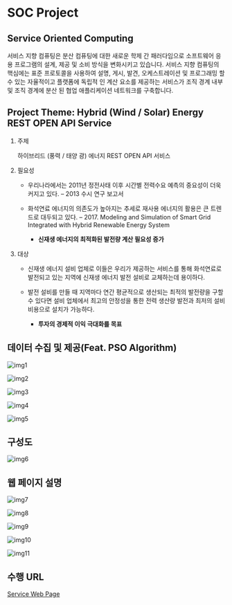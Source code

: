 SOC Project
====

## Service Oriented Computing
서비스 지향 컴퓨팅은 분산 컴퓨팅에 대한 새로운 학제 간 패러다임으로 소프트웨어 응용 프로그램의 설계, 제공 및 소비 방식을 변화시키고 있습니다.
서비스 지향 컴퓨팅의 핵심에는 표준 프로토콜을 사용하여 설명, 게시, 발견, 오케스트레이션 및 프로그래밍 할 수 있는 자율적이고 플랫폼에 독립적 인 계산 요소를 제공하는 서비스가 조직 경계 내부 및 조직 경계에 분산 된 협업 애플리케이션 네트워크를 구축합니다.

## Project Theme: Hybrid (Wind / Solar) Energy REST OPEN API Service
1. 주제

    하이브리드 (풍력 / 태양 광) 에너지 REST OPEN API 서비스

2. 필요성

    + 우리나라에서는 2011년 정전사태 이후 시간별 전력수요 예측의 중요성이 더욱 커지고 있다. – 2013 수시 연구 보고서
    
    + 화석연료 에너지의 의존도가 높아지는 추세로 재사용 에너지의 활용은 큰 트렌드로 대두되고 있다. – 2017. Modeling and Simulation of Smart Grid Integrated with Hybrid Renewable Energy System
    
        + __신재생 에너지의 최적화된 발전량 계산 필요성 증가__

3. 대상

    + 신재생 에너지 설비 업체로 이들은 우리가 제공하는 서비스를 통해 화석연료로 발전되고 있는 지역에 신재생 에너지 발전 설비로 교체하는데 용이하다.
    
    + 발전 설비를 만들 때 지역마다 연간 평균적으로 생산되는 최적의 발전량을 구할 수 있다면 설비 업체에서 최고의 안정성을 통한 전력 생산량 발전과 최저의 설비 비용으로 설치가 가능하다.
    
        + __투자의 경제적 이익 극대화를 목표__
        
데이터 수집 및 제공(Feat. PSO Algorithm)
------
![img1](./static/ppt/explain-1.png)

![img2](./static/ppt/explain-2.png)

![img3](./static/ppt/explain-3.png)

![img4](./static/ppt/explain-4.png)

![img5](./static/ppt/explain-5.png)

구성도
------
![img6](./static/ppt/explain-6.jpg)

웹 페이지 설명
------
![img7](static/ppt/explain-7.png)

![img8](static/ppt/explain-8.png)

![img9](static/ppt/explain-9.png)

![img10](static/ppt/explain-10.png)

![img11](static/ppt/explain-11.png)

수행 URL
------
[Service Web Page](http://35.173.220.182:8080/)